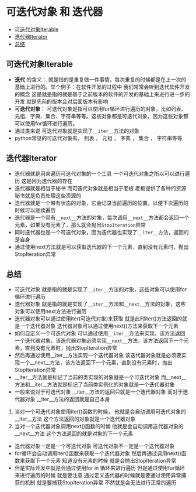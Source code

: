 # 可迭代对象 和 迭代器
* [可迭代对象Iterable](#可迭代对象Iterable)
* [迭代器Iterator](#迭代器Iterator)
* [总结](#总结)
## 可迭代对象Iterable
* **迭代** 的含义： 就是指的是重复做一件事情，每次重复的时候都是在上一次的基础上进行的。举个例子：在软件开发的过程中 我们常常会听到迭代软件开发的概念 这是就是指的就是基于之前版本的软件的开发的基础上来进行进一步的开发 就是先前的版本会对后面版本有影响
* **可迭代对象**： 可迭代对象是指可以使用for循环进行遍历的对象，比如列表、元组、字典、集合、字符串等等。这些对象都是可迭代对象，因为这些对象都可以使用for循环进行遍历。
* 通过类来说 可迭代对象就是实现了`__iter__`方法的对象 
* python常见的可迭代对象有， 列表 ， 元祖 ， 字典 ， 集合 ， 字符串等等
## 迭代器Iterator
* 迭代器就是用来遍历可迭代对象的一个工具 一个可迭代对象之所以可以进行遍历 这是因为迭代器的存在 
* 迭代器就是相当于秘书 而可迭代对象就是相当于老板 老板提供了各种的资源 秘书就是负责处理这些资源的
* 迭代器就是一个带有状态的对象，它会记录当前遍历的位置，以便下次遍历的时候可以继续遍历
* 迭代器是一个带有`__next__`方法的对象，每次调用`__next__`方法都会返回一个元素，如果没有元素了，那么就会抛出`StopIteration`异常
* 同时迭代器也是一个可迭代对象，因为迭代器也实现了`__iter__`方法，返回的是自身
* 通过使用next方法就是可以获取迭代器的下一个元素，直到没有元素时，抛出StopIteration异常
## 总结
* 可迭代对象 就是指的就是实现了`__iter__`方法的对象，这些对象可以使用for循环进行遍历
* 迭代器对象 就是指的就是实现了`__iter__`方法和`__next__`方法的对象，这些对象可以使用next方法进行遍历
* 迭代器对象可以通过使用iter(可迭代对象)来获取 就是此时iter()方法返回的就是一个迭代器对象 迭代器对象可以通过使用next()方法来获取下一个元素
* 如何自定义一个可迭代对象 可以通过使用`__iter__`方法来实现，该方法返回一个迭代器对象，该迭代器对象必须实现`__next__`方法，该方法返回下一个元素，直到没有元素时，抛出StopIteration异常
* 然后再通过使用__iter__方法实现一个迭代器对象 该迭代器对象就是必须要实现一个__next__方法，该方法返回下一个元素，直到没有元素时，抛出StopIteration异常
* __iter__方法就是标记了当前的类实现的对象就是一个可迭代对象 而__next__方法和__iter__方法就是标记了当前类实例化的对象就是一个迭代器对象
* 一般来说对于可迭代对象 __iter__方法的返回只就是一个迭代器对象 而对于迭代器对象 __iter__方法的返回就是自己本身
1. 当对一个可迭代对象使用iter()函数的时候， 他就是会自动调用可迭代对象的__iter__方法 这个方法返回的对象就是一个迭代器对象
2. 当对一个迭代器对象调用next()函数的时候  他就是会自动调用迭代器对象的__next__方法 这个方法返回的就是对象的下一个元素
* 迭代器对象一定是一个可迭代对象 可迭代对象不一定是一个迭代器对象
* for循环会自动调用iter()函数来获取一个迭代器对象 然后再通过调用next()函数来获取下一个元素 知道没有元素的时候 就是会抛出StopIteration异常
* 但是实际开发中就是会通过使用for in 循环来进行遍历 但是通过使用for循环来进行遍历的时候 就是要注意 通过定义迭代器的时候就是要通过使用异常捕获的机制 就是要捕获StopIteration异常 不然就是会无法进行正常的遍历